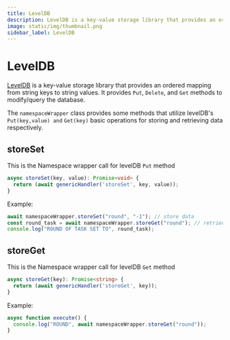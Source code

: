 ```yaml
---
title: LevelDB
description: LevelDB is a key-value storage library that provides an ordered mapping from string keys to string values.
image: static/img/thumbnail.png
sidebar_label: LevelDB
---
```


# LevelDB

[LevelDB](https://github.com/google/leveldb) is a key-value storage library that provides an ordered mapping from string keys to string values. It provides `Put`, `Delete`, and `Get` methods to modify/query the database.

The `namespaceWrapper` class provides some methods that utilize levelDB's `Put(key,value) and` `Get(key)` basic operations for storing and retrieving data respectively.

## storeSet

This is the Namespace wrapper call for levelDB `Put` method

```typescript
async storeSet(key, value): Promise<void> {
  return (await genericHandler('storeSet', key, value));
}
```

Example:

```javascript
await namespaceWrapper.storeSet("round", "-1"); // store data
const round_task = await namespaceWrapper.storeGet("round"); // retrieve data with key
console.log("ROUND OF TASK SET TO", round_task);
```

## storeGet

This is the Namespace wrapper call for levelDB `Get` method

```typescript
async storeGet(key): Promise<string> {
  return (await genericHandler('storeGet', key));
}
```

Example:

```javascript
async function execute() {
  console.log("ROUND", await namespaceWrapper.storeGet("round"));
}
```
